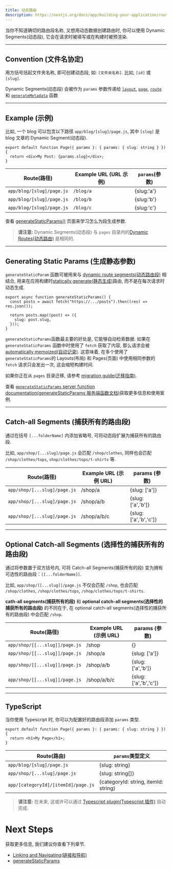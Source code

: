 ```yaml
---
title: 动态路由
description: https://nextjs.org/docs/app/building-your-application/routing/dynamic-routes
---
```


当你不知道确切的路由段名称, 又想用动态数据创建路由时, 你可以使用 Dynamic Segments(动态段), 它会在请求时被填写或在构建时被预渲染.

---

## Convention (文件名协定)

用方括号括起文件夹名称, 即可创建动态段, 如: `[文件夹名称]`. 比如, `[id]` 或 `[slug]`.

Dynamic Segments(动态段) 会被作为 `params` 参数传递给 [`layout`](https://nextjs.org/docs/app/api-reference/file-conventions/layout), [`page`](https://nextjs.org/docs/app/api-reference/file-conventions/page), [`route`](https://nextjs.org/docs/app/building-your-application/routing/route-handlers) 和 [`generateMetadata`](https://nextjs.org/docs/app/api-reference/functions/generate-metadata#generatemetadata-function) 函数

---

## Example (示例)

比如, 一个 blog 可以包含以下路径 `app/blog/[slug]/page.js`, 其中 `[slug]` 是 blog 文章的 Dynamic Segment(动态段).

```tsx title="app/blog/[slug]/page.tsx"
export default function Page({ params }: { params: { slug: string } }) {
  return <div>My Post: {params.slug}</div>;
}
```

| Route(路径)               | Example URL (URL 示例) | `params`(参数) |
| ------------------------- | ---------------------- | -------------- |
| `app/blog/[slug]/page.js` | `/blog/a`              | \{slug:'a'\}   |
| `app/blog/[slug]/page.js` | `/blog/b`              | \{slug:'b'\}   |
| `app/blog/[slug]/page.js` | `/blog/c`              | \{slug:'c'\}   |

查看 [generateStaticParams()](https://nextjs.org/docs/app/building-your-application/routing/dynamic-routes#generating-static-params) 页面来学习怎么为段生成参数.

> **请注意:** Dynamic Segments(动态段) 与 `pages` 目录内的[Dynamic Routes(动态路由)](https://nextjs.org/docs/app/building-your-application/routing/dynamic-routes) 是相同的.

---

## Generating Static Params (生成静态参数)

`generateStaticParam` 函数可被用来与 [dynamic route segments(动态路由段)](https://nextjs.org/docs/app/building-your-application/routing/dynamic-routes) 相结合, 用来在应用构建时[statically generate(静态生成)](https://nextjs.org/docs/app/building-your-application/rendering/server-components#static-rendering-default)路由, 而不是在每次请求时动态生成.

```tsx title="app/blog/[slug]/page.tsx"
export async function generateStaticParams() {
  const posts = await fetch("https://.../posts").then((res) => res.json());

  return posts.map((post) => ({
    slug: post.slug,
  }));
}
```

`generateStaticParams`函数最主要的好处是, 它能够自动检索数据. 如果在 `generateStaticParams` 函数中时使用了 `fetch` 获取了内容, 那么请求会被 [automatically memoized(自动记录)](https://nextjs.org/docs/app/building-your-application/caching#request-memoization). 这意味着, 在多个使用了 `generateStaticParams`的 Layouts(布局) 和 Pages(页面) 中使用相同参数的 `fetch` 请求只会发出一次, 这会缩短构建时间.

如果你正在从 `pages` 目录迁移, 请参考 [migration guide(迁移指南)](https://nextjs.org/docs/app/building-your-application/upgrading/app-router-migration#dynamic-paths-getstaticpaths).

查看 [`generateStaticParams` server function documentation(generateStaticParams 服务端函数文档)](https://nextjs.org/docs/app/api-reference/functions/generate-static-params)获取更多信息和使用案例.

---

## Catch-all Segments (捕获所有的路由段)

通过在括号 `[...folderName]` 内添加省略号, 可将动态段扩展为捕获所有的路由段.

比如, `app/shop/[...slug]/page.js` 会匹配 `/shop/clothes`, 同样也会匹配 `/shop/clothes/tops`, `shop/clothes/tops/t-shirts` 等.

| Route(路径)                  | Example URL (示例 URL) | params (参数)             |
| ---------------------------- | ---------------------- | ------------------------- |
| `app/shop/[...slug]/page.js` | /shop/a                | \{slug: \['a'\]\}         |
| `app/shop/[...slug]/page.js` | /shop/a/b              | \{slug: \['a','b'\]\}     |
| `app/shop/[...slug]/page.js` | /shop/a/b/c            | \{slug: \['a','b','c'\]\} |

---

## Optional Catch-all Segments (选择性的捕获所有的路由段)

通过将参数置于双方括号内, 可将 Catch-all Segments(捕获所有的段) 变为拥有可选性的路由段：`[[...folderName]]`.

比如, `app/shop/[[...slug]]/page.js` 不仅会匹配 `/shop`, 也会匹配 `/shop/clothes`, `/shop/clothes/tops`, `/shop/clothes/tops/t-shirts`.

**cath-all segments(捕获所有的段)** 和 **optional catch-all segments(选择性的捕获所有的路由段)** 的不同在于, 在 optional catch-all segments(选择性的捕获所有的路由段) 中会匹配 `/shop`.

| Route(路径)                    | Example URL (示例 URL) | params (参数)             |
| ------------------------------ | ---------------------- | ------------------------- |
| `app/shop/[[...slug]]/page.js` | /shop                  | \{\}                      |
| `app/shop/[[...slug]]/page.js` | /shop/a                | \{slug: \['a'\]\}         |
| `app/shop/[[...slug]]/page.js` | /shop/a/b              | \{slug: \['a','b'\]\}     |
| `app/shop/[[...slug]]/page.js` | /shop/a/b/c            | \{slug: \['a','b','c'\]\} |

---

## TypeScript

当你使用 Typescript 时, 你可以为配置好的路由段添加 `params` 类型.

```tsx title="app/blog/[slug]/page.tsx"
export default function Page({ params }: { params: { slug: string } }) {
  return <h1>My Page</h1>;
}
```

| Route(路由)                         | `params`类型定义                       |
| ----------------------------------- | -------------------------------------- |
| `app/blog/[slug]/page.js`           | \{slug: string\}                       |
| `app/shop/[...slug]/page.js`        | \{slug: string\[\]\}                   |
| `app/[categoryId]/[itemId]/page.js` | \{categoryId: string, itemId: string\} |

> **请注意:** 在未来, 这或许可以通过 [Typescript plugin(Typescript 插件)](https://nextjs.org/docs/app/building-your-application/configuring/typescript#typescript-plugin) 自动完成.

# Next Steps

获取更多信息, 我们建议你查看下列章节.

- [Linking and Navigating(链接和导航)](https://nextjs.org/docs/app/building-your-application/routing/linking-and-navigating)
- [generateStaticParams](https://nextjs.org/docs/app/api-reference/functions/generate-static-params)
